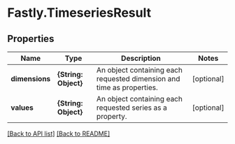 # Fastly.TimeseriesResult

## Properties

Name | Type | Description | Notes
------------ | ------------- | ------------- | -------------
**dimensions** | **{String: Object}** | An object containing each requested dimension and time as properties. | [optional] 
**values** | **{String: Object}** | An object containing each requested series as a property. | [optional] 


[[Back to API list]](../../README.md#endpoints) [[Back to README]](../../README.md)
